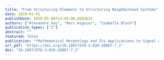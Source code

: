 ```yaml
---
title: "From Structuring Elements to Structuring Neighborhood Systems"
date: 2019-01-01
publishDate: 2020-05-08T14:49:08.028263Z
authors: ["Alexandre Goy", "Marc Aiguier", "Isabelle Bloch"]
publication_types: ["1"]
abstract: ""
featured: false
publication: "*Mathematical Morphology and Its Applications to Signal and Image Processing - 14th International Symposium, ISMM 2019, Saarbrücken, Germany, July 8-10, 2019, Proceedings*"
url_pdf: "https://doi.org/10.1007/978-3-030-20867-7_2"
doi: "10.1007/978-3-030-20867-7_2"
---
```


